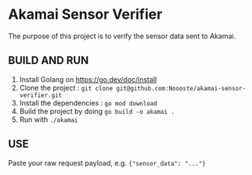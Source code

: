 # Akamai Sensor Verifier

The purpose of this project is to verify the sensor data sent to Akamai.

## BUILD AND RUN
1. Install Golang on https://go.dev/doc/install
2. Clone the project : `git clone git@github.com:Noooste/akamai-sensor-verifier.git`
3. Install the dependencies : `go mod download`
4. Build the project by doing `go build -o akamai .`
5. Run with `./akamai`

## USE
Paste your raw request payload, e.g. `{"sensor_data": "..."}` 

